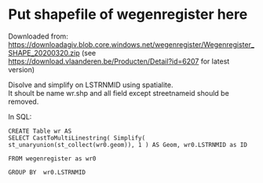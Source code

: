 Put shapefile of wegenregister here 
===================================

Downloaded from: 
    https://downloadagiv.blob.core.windows.net/wegenregister/Wegenregister_SHAPE_20200320.zip 
    (see https://download.vlaanderen.be/Producten/Detail?id=6207 for latest version)   

Disolve and simplify on LSTRNMID using spatialite.  
It shoult be name wr.shp and all field except streetnameid should be removed.

In  SQL: 

    CREATE Table wr AS
    SELECT CastToMultiLinestring( Simplify( st_unaryunion(st_collect(wr0.geom)), 1 ) AS Geom, wr0.LSTRNMID as ID 

    FROM wegenregister as wr0

    GROUP BY  wr0.LSTRNMID 